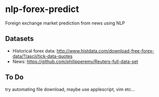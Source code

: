 # nlp-forex-predict
Foreign exchange market prediction from news using NLP

## Datasets
* Historical forex data: http://www.histdata.com/download-free-forex-data/?/ascii/tick-data-quotes
* News: https://github.com/philipperemy/Reuters-full-data-set

## To Do
try automating file download, maybe use applescript, vim etc...
